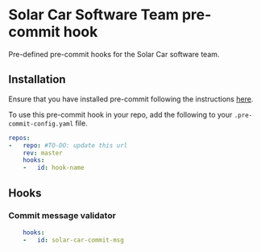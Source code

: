 # Solar Car Software Team pre-commit hook

Pre-defined pre-commit hooks for the Solar Car software team.

## Installation

Ensure that you have installed pre-commit following the instructions [here](https://pre-commit.com/#install).

To use this pre-commit hook in your repo, add the following to your `.pre-commit-config.yaml` file.

```yaml
repos:
-   repo: #TO-DO: update this url
    rev: master
    hooks:
    -   id: hook-name
```

## Hooks

### Commit message validator

```yaml
    hooks:
    -   id: solar-car-commit-msg
```
